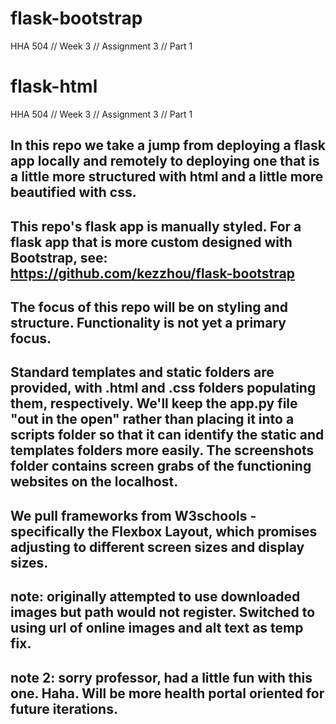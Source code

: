 # flask-bootstrap
HHA 504 // Week 3 // Assignment 3 // Part 1

# flask-html
HHA 504 // Week 3 // Assignment 3 // Part 1

## In this repo we take a jump from deploying a flask app locally and remotely to deploying one that is a little more structured with html and a little more beautified with css.

## This repo's flask app is manually styled. For a flask app that is more custom designed with Bootstrap, see: https://github.com/kezzhou/flask-bootstrap

## The focus of this repo will be on styling and structure. Functionality is not yet a primary focus.

## Standard templates and static folders are provided, with .html and .css folders populating them, respectively. We'll keep the app.py file "out in the open" rather than placing it into a scripts folder so that it can identify the static and templates folders more easily. The screenshots folder contains screen grabs of the functioning websites on the localhost.

## We pull frameworks from W3schools - specifically the Flexbox Layout, which promises adjusting to different screen sizes and display sizes.

## note: originally attempted to use downloaded images but path would not register. Switched to using url of online images and alt text as temp fix.

## note 2: sorry professor, had a little fun with this one. Haha. Will be more health portal oriented for future iterations.
